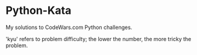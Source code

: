 # Python-Kata

My solutions to CodeWars.com Python challenges.

'kyu' refers to problem difficulty; the lower the number, the more tricky the problem.

